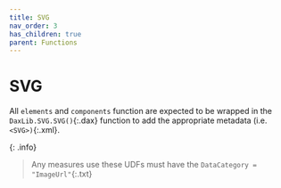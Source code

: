 ```yaml
---
title: SVG
nav_order: 3
has_children: true
parent: Functions
---
```


# SVG

All `elements` and `components` function are expected to be wrapped in the `DaxLib.SVG.SVG()`{:.dax} function to add the appropriate metadata (i.e. `<SVG>)`{:.xml}.

{: .info}
> Any measures use these UDFs must have the `DataCategory = "ImageUrl"`{:.txt}